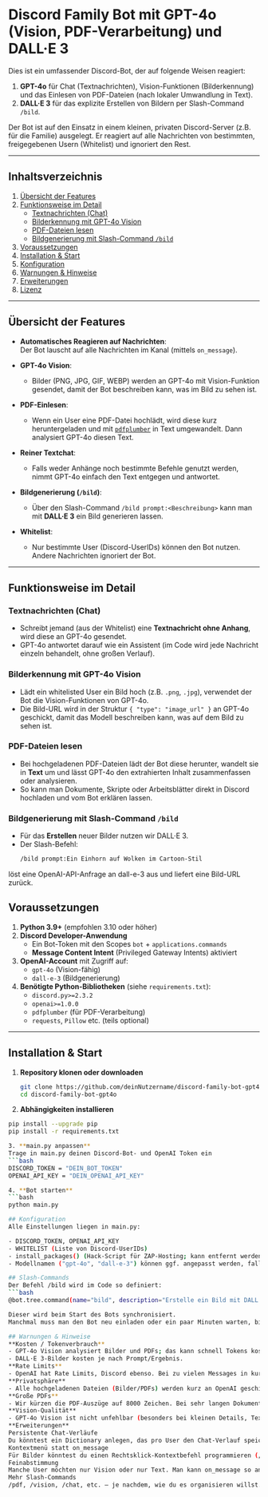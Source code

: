 # Discord Family Bot mit GPT-4o (Vision, PDF-Verarbeitung) und DALL·E 3

Dies ist ein umfassender Discord-Bot, der auf folgende Weisen reagiert:

1. **GPT-4o** für Chat (Textnachrichten), Vision-Funktionen (Bilderkennung) und das Einlesen von PDF-Dateien (nach lokaler Umwandlung in Text).  
2. **DALL·E 3** für das explizite Erstellen von Bildern per Slash-Command `/bild`.

Der Bot ist auf den Einsatz in einem kleinen, privaten Discord-Server (z.B. für die Familie) ausgelegt. Er reagiert auf alle Nachrichten von bestimmten, freigegebenen Usern (Whitelist) und ignoriert den Rest.

---

## Inhaltsverzeichnis

1. [Übersicht der Features](#übersicht-der-features)  
2. [Funktionsweise im Detail](#funktionsweise-im-detail)  
   - [Textnachrichten (Chat)](#textnachrichten-chat)  
   - [Bilderkennung mit GPT-4o Vision](#bilderkennung-mit-gpt-4o-vision)  
   - [PDF-Dateien lesen](#pdf-dateien-lesen)  
   - [Bildgenerierung mit Slash-Command `/bild`](#bildgenerierung-mit-slash-command-bild)  
3. [Voraussetzungen](#voraussetzungen)  
4. [Installation & Start](#installation--start)  
5. [Konfiguration](#konfiguration)  
6. [Warnungen & Hinweise](#warnungen--hinweise)  
7. [Erweiterungen](#erweiterungen)  
8. [Lizenz](#lizenz)

---

## Übersicht der Features

- **Automatisches Reagieren auf Nachrichten**:  
  Der Bot lauscht auf alle Nachrichten im Kanal (mittels `on_message`).  

- **GPT-4o Vision**:  
  - Bilder (PNG, JPG, GIF, WEBP) werden an GPT-4o mit Vision-Funktion gesendet, damit der Bot beschreiben kann, was im Bild zu sehen ist.

- **PDF-Einlesen**:  
  - Wenn ein User eine PDF-Datei hochlädt, wird diese kurz heruntergeladen und mit [`pdfplumber`](https://pypi.org/project/pdfplumber/) in Text umgewandelt. Dann analysiert GPT-4o diesen Text.

- **Reiner Textchat**:  
  - Falls weder Anhänge noch bestimmte Befehle genutzt werden, nimmt GPT-4o einfach den Text entgegen und antwortet.

- **Bildgenerierung (`/bild`)**:  
  - Über den Slash-Command `/bild prompt:<Beschreibung>` kann man mit **DALL·E 3** ein Bild generieren lassen.

- **Whitelist**:  
  - Nur bestimmte User (Discord-UserIDs) können den Bot nutzen. Andere Nachrichten ignoriert der Bot.

---

## Funktionsweise im Detail

### Textnachrichten (Chat)

- Schreibt jemand (aus der Whitelist) eine **Textnachricht ohne Anhang**, wird diese an GPT-4o gesendet.  
- GPT-4o antwortet darauf wie ein Assistent (im Code wird jede Nachricht einzeln behandelt, ohne großen Verlauf).

### Bilderkennung mit GPT-4o Vision

- Lädt ein whitelisted User ein Bild hoch (z.B. `.png`, `.jpg`), verwendet der Bot die Vision-Funktionen von GPT-4o.  
- Die Bild-URL wird in der Struktur `{ "type": "image_url" }` an GPT-4o geschickt, damit das Modell beschreiben kann, was auf dem Bild zu sehen ist.

### PDF-Dateien lesen

- Bei hochgeladenen PDF-Dateien lädt der Bot diese herunter, wandelt sie in **Text** um und lässt GPT-4o den extrahierten Inhalt zusammenfassen oder analysieren.  
- So kann man Dokumente, Skripte oder Arbeitsblätter direkt in Discord hochladen und vom Bot erklären lassen.

### Bildgenerierung mit Slash-Command `/bild`

- Für das **Erstellen** neuer Bilder nutzen wir DALL·E 3.  
- Der Slash-Befehl:  
  ```bash
  /bild prompt:Ein Einhorn auf Wolken im Cartoon-Stil
löst eine OpenAI-API-Anfrage an dall-e-3 aus und liefert eine Bild-URL zurück.

## Voraussetzungen

1. **Python 3.9+** (empfohlen 3.10 oder höher)  
2. **Discord Developer-Anwendung**  
   - Ein Bot-Token mit den Scopes `bot` + `applications.commands`  
   - **Message Content Intent** (Privileged Gateway Intents) aktiviert  
3. **OpenAI-Account** mit Zugriff auf:  
   - `gpt-4o` (Vision-fähig)  
   - `dall-e-3` (Bildgenerierung)  
4. **Benötigte Python-Bibliotheken** (siehe `requirements.txt`):  
   - `discord.py>=2.3.2`  
   - `openai>=1.0.0`  
   - `pdfplumber` (für PDF-Verarbeitung)  
   - `requests`, `Pillow` etc. (teils optional)

---

## Installation & Start

1. **Repository klonen oder downloaden**  
   ```bash
   git clone https://github.com/deinNutzername/discord-family-bot-gpt4o.git
   cd discord-family-bot-gpt4o

2. **Abhängigkeiten installieren**
```bash
pip install --upgrade pip
pip install -r requirements.txt

3. **main.py anpassen**
Trage in main.py deinen Discord-Bot- und OpenAI Token ein
```bash
DISCORD_TOKEN = "DEIN_BOT_TOKEN"
OPENAI_API_KEY = "DEIN_OPENAI_API_KEY"

4. **Bot starten**
```bash
python main.py

## Konfiguration
Alle Einstellungen liegen in main.py:

- DISCORD_TOKEN, OPENAI_API_KEY
- WHITELIST (Liste von Discord-UserIDs)
- install_packages() (Hack-Script für ZAP-Hosting; kann entfernt werden, wenn du lokal arbeitest)
- Modellnamen ("gpt-4o", "dall-e-3") können ggf. angepasst werden, falls OpenAI etwas ändert.

## Slash-Commands
Der Befehl /bild wird im Code so definiert:
```bash
@bot.tree.command(name="bild", description="Erstelle ein Bild mit DALL·E 3")

Dieser wird beim Start des Bots synchronisiert.
Manchmal muss man den Bot neu einladen oder ein paar Minuten warten, bis /bild in Discord sichtbar wird.

## Warnungen & Hinweise
**Kosten / Tokenverbrauch**
- GPT-4o Vision analysiert Bilder und PDFs; das kann schnell Tokens kosten.
- DALL·E 3-Bilder kosten je nach Prompt/Ergebnis.
**Rate Limits**
- OpenAI hat Rate Limits, Discord ebenso. Bei zu vielen Messages in kurzer Zeit kann es zu Verzögerungen kommen.
**Privatsphäre**
- Alle hochgeladenen Dateien (Bilder/PDFs) werden kurz an OpenAI geschickt. Bedenke das, wenn es vertrauliche Infos sind.
**Große PDFs**
- Wir kürzen die PDF-Auszüge auf 8000 Zeichen. Bei sehr langen Dokumenten musst du ggf. manuell aufteilen.
**Vision-Qualität**
- GPT-4o Vision ist nicht unfehlbar (besonders bei kleinen Details, Text in Bildern, speziellen Grafiken).
**Erweiterungen**
Persistente Chat-Verläufe
Du könntest ein Dictionary anlegen, das pro User den Chat-Verlauf speichert und an GPT-4o übergibt.
Kontextmenü statt on_message
Für Bilder könntest du einen Rechtsklick-Kontextbefehl programmieren („Analysiere dieses Bild“).
Feinabstimmung
Manche User möchten nur Vision oder nur Text. Man kann on_message so anpassen, dass pro Kanal unterschiedliche Features aktiv sind.
Mehr Slash-Commands
/pdf, /vision, /chat, etc. – je nachdem, wie du es organisieren willst.




